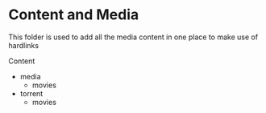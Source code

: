 
# Content and Media

This folder is used to add all the media content in one place to make use of hardlinks

Content
- media
  - movies
- torrent
  - movies


